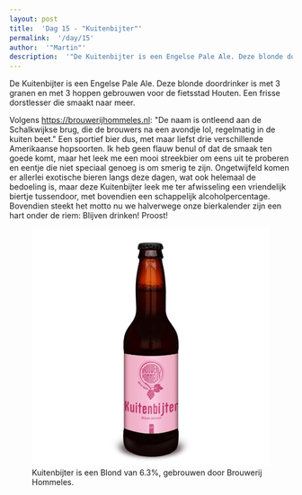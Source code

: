 ```yaml
---
layout: post
title:  'Dag 15 - "Kuitenbijter"'
permalink:  '/day/15'
author:  '"Martin"'
description:  '"De Kuitenbijter is een Engelse Pale Ale. Deze blonde doordrinker is met 3 granen en met 3 hoppen gebrouwen voor de fietsstad Houten. Een frisse dorstlesser die smaakt naar meer. "'
---
```

<p class='intro'><span class='dropcap'>D</span>e Kuitenbijter is een Engelse Pale Ale. Deze blonde doordrinker is met 3 granen en met 3 hoppen gebrouwen voor de fietsstad Houten. Een frisse dorstlesser die smaakt naar meer. </p>

Volgens https://brouwerijhommeles.nl: "De naam is ontleend aan de Schalkwijkse brug, die de brouwers na een avondje lol, regelmatig in de kuiten beet." 
Een sportief bier dus, met maar liefst drie verschillende Amerikaanse hopsoorten. Ik heb geen flauw benul of dat de smaak ten goede komt, maar het leek me een mooi streekbier om eens uit te proberen en eentje die niet speciaal genoeg is om smerig te zijn. Ongetwijfeld komen er allerlei exotische bieren langs deze dagen, wat ook helemaal de bedoeling is, maar deze Kuitenbijter leek me ter afwisseling een vriendelijk biertje tussendoor, met bovendien een schappelijk alcoholpercentage. Bovendien steekt het motto nu we halverwege onze bierkalender zijn een hart onder de riem: Blijven drinken! Proost!

<figure><img src='/assets/img/day_15.jpg' alt=''/> <figcaption>Kuitenbijter is een Blond van 6.3%, gebrouwen door Brouwerij Hommeles.</figcaption></figure>
